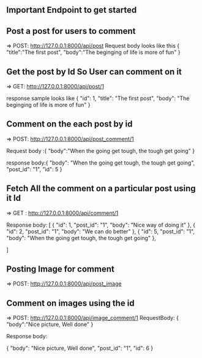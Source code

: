 ## Important Endpoint to  get started


## Post a post for users to comment
=> POST: http://127.0.0.1:8000/api/post
Request body looks like this 
{
    "title":"The first post",
    "body":"The beginging of life is more of fun"
}


## Get the post by Id So User can comment on it 
=> GET: http://127.0.0.1:8000/api/post/1

response sample looks like {
    "id": 1,
    "title": "The first post",
    "body": "The beginging of life is more of fun"
}

## Comment on the each post by id 
=> POST: http://127.0.0.1:8000/api/post_comment/1

Request body :{
    "body":"When the going get tough, the tough get going"
}

response body:{
    "body": "When the going get tough, the tough get going",
    "post_id": "1",
    "id": 5
}

## Fetch All the comment on a particular post using it Id 
=> GET : http://127.0.0.1:8000/api/comment/1

Response body:
[
    {
        "id": 1,
        "post_id": "1",
        "body": "Nice way of doing it"
    },
    {
        "id": 2,
        "post_id": "1",
        "body": "We can do better"
    },
    {
        "id": 5,
        "post_id": "1",
        "body": "When the going get tough, the tough get going"
    },
  
]

## Posting Image for comment

=> POST: http://127.0.0.1:8000/api/post_image

## Comment on images using the id 

=> POST: http://127.0.0.1:8000/api/image_comment/1
RequestBody:
{
    "body":"Nice picture, Well done"
}

Response body:

{
    "body": "Nice picture, Well done",
    "post_id": "1",
    "id": 6
}